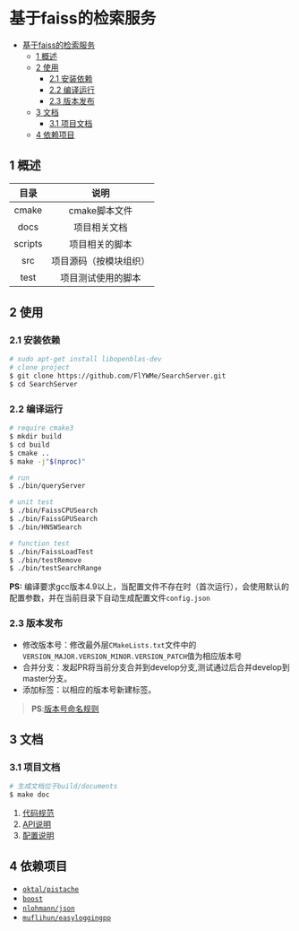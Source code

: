 # 基于faiss的检索服务

<!-- TOC -->

- [基于faiss的检索服务](#基于faiss的检索服务)
    - [1 概述](#1-概述)
    - [2 使用](#2-使用)
        - [2.1 安装依赖](#21-安装依赖)
        - [2.2 编译运行](#22-编译运行)
        - [2.3 版本发布](#23-版本发布)
    - [3 文档](#3-文档)
        - [3.1 项目文档](#31-项目文档)
    - [4 依赖项目](#4-依赖项目)

<!-- /TOC -->

## 1 概述

|目录|说明|
|:--:|:--:|
|cmake|cmake脚本文件|
|docs|项目相关文档|
|scripts|项目相关的脚本|
|src|项目源码（按模块组织）|
|test|项目测试使用的脚本|

## 2 使用

### 2.1 安装依赖

```bash
# sudo apt-get install libopenblas-dev
# clone project
$ git clone https://github.com/FlYWMe/SearchServer.git
$ cd SearchServer
```

### 2.2 编译运行

```bash
# require cmake3
$ mkdir build
$ cd build
$ cmake ..
$ make -j"$(nproc)"

# run
$ ./bin/queryServer

# unit test
$ ./bin/FaissCPUSearch
$ ./bin/FaissGPUSearch
$ ./bin/HNSWSearch

# function test
$ ./bin/FaissLoadTest
$ ./bin/testRemove
$ ./bin/testSearchRange
```

**PS:** 编译要求gcc版本4.9以上，当配置文件不存在时（首次运行），会使用默认的配置参数，并在当前目录下自动生成配置文件`config.json`

### 2.3 版本发布

- 修改版本号：修改最外层`CMakeLists.txt`文件中的`VERSION_MAJOR.VERSION_MINOR.VERSION_PATCH`值为相应版本号
- 合并分支：发起PR将当前分支合并到develop分支,测试通过后合并develop到master分支。
- 添加标签：以相应的版本号新建标签。

>**PS**:[版本号命名规则](https://semver.org/)

## 3 文档

### 3.1 项目文档

```bash
# 生成文档位于build/documents
$ make doc
```

1. [代码规范](docs/Code-Style.md)
1. [API说明](docs/API.md)
1. [配置说明](docs/config.md)

## 4 依赖项目

- [`oktal/pistache`](https://github.com/oktal/pistache)
- [`boost`](http://www.boost.org/)
- [`nlohmann/json`](https://github.com/nlohmann/json)
- [`muflihun/easyloggingpp`](https://github.com/muflihun/easyloggingpp)

